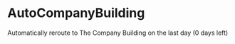 ﻿# AutoCompanyBuilding

Automatically reroute to The Company Building on the last day (0 days left)

